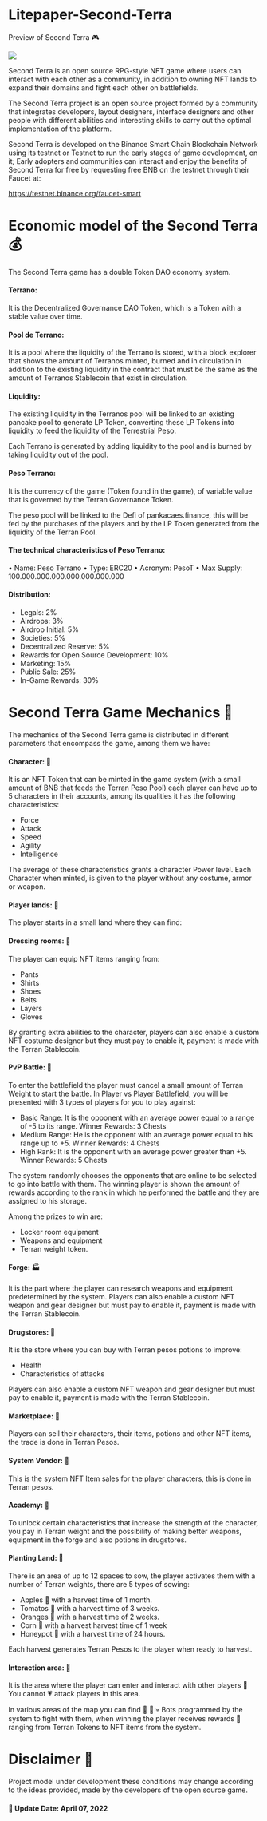 # Litepaper-Second-Terra 
Preview of Second Terra :video_game:

![](https://pandao.github.io/editor.md/images/logos/editormd-logo-180x180.png)

Second Terra is an open source RPG-style NFT game where users can interact with each other as a community, in addition to owning NFT lands to expand their domains and fight each other on battlefields.

The Second Terra project is an open source project formed by a community that integrates developers, layout designers, interface designers and other people with different abilities and interesting skills to carry out the optimal implementation of the platform.

Second Terra is developed on the Binance Smart Chain Blockchain Network using its testnet or Testnet to run the early stages of game development, on it; Early adopters and communities can interact and enjoy the benefits of Second Terra for free by requesting free BNB on the testnet through their Faucet at:

https://testnet.binance.org/faucet-smart

# Economic model of the Second Terra :moneybag:

The Second Terra game has a double Token DAO economy system.

#### Terrano: 
It is the Decentralized Governance DAO Token, which is a Token with a stable value over time.

#### Pool de Terrano:
It is a pool where the liquidity of the Terrano is stored, with a block explorer that shows the amount of Terranos minted, burned and in circulation in addition to the existing liquidity in the contract that must be the same as the amount of Terranos Stablecoin that exist in circulation.

#### Liquidity:
The existing liquidity in the Terranos pool will be linked to an existing pancake pool to generate LP Token, converting these LP Tokens into liquidity to feed the liquidity of the Terrestrial Peso.

Each Terrano is generated by adding liquidity to the pool and is burned by taking liquidity out of the pool.

#### Peso Terrano:
It is the currency of the game (Token found in the game), of variable value that is governed by the Terran Governance Token.

The peso pool will be linked to the Defi of pankacaes.finance, this will be fed by the purchases of the players and by the LP Token generated from the liquidity of the Terran Pool.

#### The technical characteristics of Peso Terrano:
•	Name: Peso Terrano
•	Type: ERC20
•	Acronym: PesoT
•	Max Supply: 100.000.000.000.000.000.000.000

#### Distribution:
- Legals: 2%
- Airdrops: 3%
- Airdrop Initial: 5%
- Societies: 5%
- Decentralized Reserve: 5%
- Rewards for Open Source Development: 10%
- Marketing: 15%
- Public Sale: 25%
- In-Game Rewards: 30%

# Second Terra Game Mechanics :blue_book:
The mechanics of the Second Terra game is distributed in different parameters that encompass the game, among them we have:

#### Character: :couple:
It is an NFT Token that can be minted in the game system (with a small amount of BNB that feeds the Terran Peso Pool) each player can have up to 5 characters in their accounts, among its qualities it has the following characteristics:
- Force
- Attack
-	Speed
- Agility
- Intelligence

The average of these characteristics grants a character Power level.
Each Character when minted, is given to the player without any costume, armor or weapon.

#### Player lands: :sunrise_over_mountains:
The player starts in a small land where they can find:

#### Dressing rooms: :love_hotel:
The player can equip NFT items ranging from:
-	Pants
-	Shirts
-	Shoes
-	Belts
- Layers
-	Gloves

By granting extra abilities to the character, players can also enable a custom NFT costume designer but they must pay to enable it, payment is made with the Terran Stablecoin.

#### PvP Battle: :gun:
To enter the battlefield the player must cancel a small amount of Terran Weight to start the battle. In Player vs Player Battlefield, you will be presented with 3 types of players for you to play against:

- Basic Range: It is the opponent with an average power equal to a range of -5 to its range. Winner Rewards: 3 Chests
- Medium Range: He is the opponent with an average power equal to his range up to +5. Winner Rewards: 4 Chests
- High Rank: It is the opponent with an average power greater than +5. Winner Rewards: 5 Chests

The system randomly chooses the opponents that are online to be selected to go into battle with them.
The winning player is shown the amount of rewards according to the rank in which he performed the battle and they are assigned to his storage. 

Among the prizes to win are:
- Locker room equipment
- Weapons and equipment
- Terran weight token.

#### Forge: :factory:
It is the part where the player can research weapons and equipment predetermined by the system. Players can also enable a custom NFT weapon and gear designer but must pay to enable it, payment is made with the Terran Stablecoin.

#### Drugstores: :convenience_store:
It is the store where you can buy with Terran pesos potions to improve:
- Health
- Characteristics of attacks

Players can also enable a custom NFT weapon and gear designer but must pay to enable it, payment is made with the Terran Stablecoin.

#### Marketplace: :money_with_wings:
Players can sell their characters, their items, potions and other NFT items, the trade is done in Terran Pesos.

#### System Vendor: :wedding:
This is the system NFT Item sales for the player characters, this is done in Terran pesos.
 
#### Academy: :love_hotel:
To unlock certain characteristics that increase the strength of the character, you pay in Terran weight and the possibility of making better weapons, equipment in the forge and also potions in drugstores.

#### Planting Land: :deciduous_tree:
There is an area of up to 12 spaces to sow, the player activates them with a number of Terran weights, there are 5 types of sowing:
- Apples :apple: with a harvest time of 1 month.
- Tomatos :tomato: with a harvest time of 3 weeks.
- Oranges :tangerine: with a harvest time of 2 weeks.
- Corn :corn: with a harvest harvest time of 1 week
- Honeypot :honey_pot: with a harvest time of 24 hours.

Each harvest generates Terran Pesos to the player when ready to harvest. 
 
#### Interaction area: :couple_with_heart:
It is the area where the player can enter and interact with other players :revolving_hearts: You cannot :heartpulse: attack players in this area.

In various areas of the map you can find :japanese_ogre: :japanese_goblin: :skull: Bots programmed by the system to fight with them, when winning the player receives rewards :gift: ranging from Terran Tokens to NFT items from the system.

# Disclaimer :construction:
Project model under development these conditions may change according to the ideas provided, made by the developers of the open source game.

#### :date:  Update Date: April 07, 2022 

